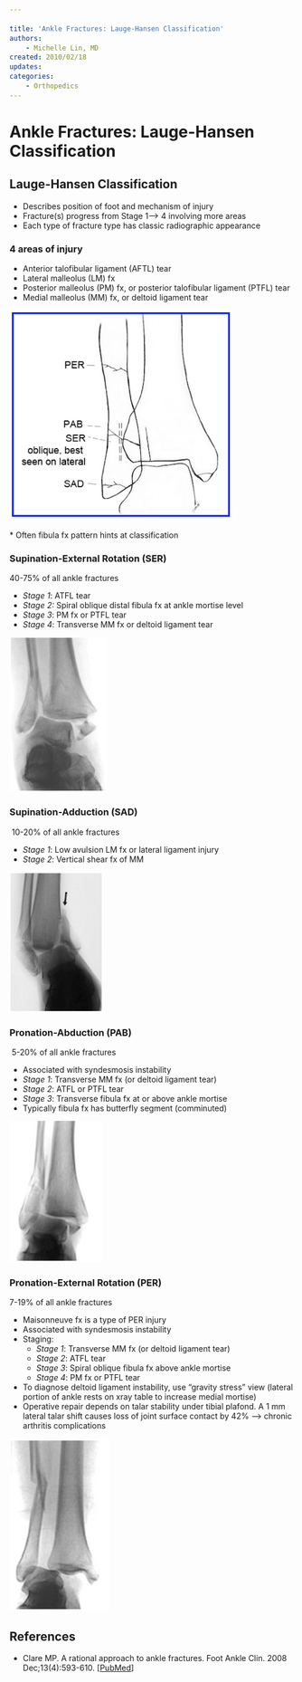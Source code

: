 ```yaml
---

title: 'Ankle Fractures: Lauge-Hansen Classification'
authors:
    - Michelle Lin, MD
created: 2010/02/18
updates:
categories:
    - Orthopedics
---
```


# Ankle Fractures: Lauge-Hansen Classification

## Lauge-Hansen Classification

- Describes position of foot and mechanism of injury
- Fracture(s) progress from Stage 1--> 4 involving more areas
- Each type of fracture type has classic radiographic appearance

### 4 areas of injury

- Anterior talofibular ligament (AFTL) tear
- Lateral malleolus (LM) fx
- Posterior malleolus (PM) fx, or posterior talofibular ligament (PTFL) tear
- Medial malleolus (MM) fx, or deltoid ligament tear

![Graphic displaying the 4 areas of injury](image-1.png)

\* Often fibula fx pattern hints at classification 

### Supination-External Rotation (SER) 

40-75% of all ankle fractures 

- _Stage 1_: ATFL tear
- _Stage 2:_ Spiral oblique distal fibula fx at ankle mortise level 
- _Stage 3_: PM fx or PTFL tear
- _Stage 4_: Transverse MM fx or deltoid ligament tear

![X-ray image showing Supination-External Rotation (SER)](image-2.png)

### Supination-Adduction (SAD) 

 10-20% of all ankle fractures 

- _Stage 1_: Low avulsion LM fx or lateral ligament injury
- _Stage 2_: Vertical shear fx of MM

![X-ray image showing Supination-Adduction (SAD)](image-3.png)

### Pronation-Abduction (PAB)

 5-20% of all ankle fractures

- Associated with syndesmosis instability
- _Stage 1_: Transverse MM fx (or deltoid ligament tear) 
- _Stage 2_: ATFL or PTFL tear
- _Stage 3_: Transverse fibula fx at or above ankle mortise
- Typically fibula fx has butterfly segment (comminuted)

![X-ray image showing Pronation-Abduction (PAB)](image-4.png)

### Pronation-External Rotation (PER) 

7-19% of all ankle fractures 

- Maisonneuve fx is a type of PER injury
- Associated with syndesmosis instability
- Staging:
  - _Stage 1_: Transverse MM fx (or deltoid ligament tear) 
  - _Stage 2_: ATFL tear
  - _Stage 3_: Spiral oblique fibula fx above ankle mortise 
  - _Stage 4_: PM fx or PTFL tear
- To diagnose deltoid ligament instability, use “gravity stress” view (lateral portion of ankle rests on xray table to increase medial mortise)
- Operative repair depends on talar stability under tibial plafond. A 1 mm lateral talar shift causes loss of joint surface contact by 42% --> chronic arthritis complications 

![X-ray image showing Pronation-External Rotation (PER)](image-5.png)

## References

- Clare MP. A rational approach to ankle fractures. Foot Ankle Clin. 2008 Dec;13(4):593-610. [[PubMed](https://www.ncbi.nlm.nih.gov/pubmed/19013398)]
